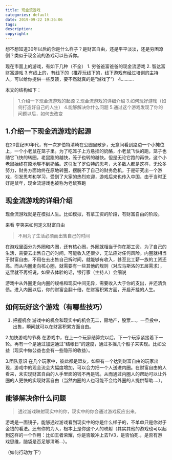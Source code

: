 ```yaml
---
title: 现金流游戏
categories: default
date: 2019-09-22 19:26:06
tags:
description:
copyright:
---
```

想不想知道30年以后的你是什么样子？是财富自由，还是平平淡淡，还是穷困潦倒？类似于现金流的游戏可以告诉你。
<!-- more -->
现在市面上的游戏，有如下几种（不全）
	1. 穷爸爸富爸爸的现金流游戏
	2. 智达富财富游戏
        3.有线上的，有线下的（推荐玩线下的，线下游戏有经过培训的主持人，可以给你提供一些反馈，要不然就真的是”游戏了“）
        4..........

本文的结构如下：
> 1.介绍一下现金流游戏的起源
2.现金流游戏的详细介绍
3.如何玩好游戏（如何打造好自己的人生）
4.能够解决你什么问题
5.通过这个游戏发现了你的问题以后，如何去改变

## 1.介绍一下现金流游戏的起源
在20世纪90年代，有一次罗伯特清崎在公园里散步，无意间看到路边一个小摊位上，一个小老鼠在笼子里。为了吃笼子上方悬挂的奶酪，小老鼠飞快的跑，笼子也随它飞快的转圈，老鼠跑的越快，笼子也转的越快。但是无论它跑的再快，这个小老鼠始终在原地够不到奶酪。这引发了罗伯特的思考，大多数人都是这样，无论多努力，财务方面始终在原地转圈，摆脱不了自己的财务危机，于是研究出一个游戏，引发思考和学习，受到了大家的热烈欢迎，游戏后来也传入中国，由于当时正好是鼠年，现金流游戏也被称为老鼠赛跑

## 现金流游戏的详细介绍
现金流游戏就是在模拟人生。比如模拟，有拿工资的阶段，有财富自由的阶段。

来看 李笑来如何定义财富自由
> 不用为了生活必须而出售自己的时间

在游戏里面分为外圈和内圈，还有核心圈，外圈就相当于你在那工资，为了自己的生活，需要去出售自己的时间，可能收入还很少，无法应对任何风险。内圈就相当于财富自由，不用在去出售自己拆时间，就能够有收入，甚至比工薪一族的工资还高。而从内圈走向核心圈，就需要有一些其他的规则（对应马斯洛的五层需求），这里就不再细说，如果去体验的话，银行家（主持人）会细说

游戏中从外圈走向内圈的规格和现实中间无异，需要收入大于你的支出，并还清负债。进入内圈以后，你的财富会翻十倍，在财富积累方面，开启开挂的人生。

## 如何玩好这个游戏（有哪些技巧）
1. 把握机会
游戏中的机会和现实中的机会无二，房地产，股票....，一旦投中，出售，瞬间就可以在财富积累方面自由。

2.加快游戏的节奏
在游戏中，在上一个玩家结算完以后，下一个玩家紧接着下一轮。再有一个是通过加速通过”结帐日“的速度，通过多摇几个骰子来实现。比如公益（现实中做公益也会有一些隐形的收益）。

3.团队意识
在几个玩家中，彼此都是盟友，如果有一个达到财富自由的玩家出现，游戏中的现金流会大幅度增加，可以合力把一个人送进内圈。在财富自由的人看来，未实现财富自由的人手里面的钱不再是钱。从而通过内圈人的帮助可以让外圈的人更快的实现财富自由（当然内圈的人也可能不会给外圈的人提供帮助....）。

## 能够解决你什么问题
> 透过游戏映射现实中的你，现实中的你会通过游戏反应出来。

游戏是一面镜子，能够通过游戏看到现实中的你是什么样子的，不单单只是你对于金钱的看法。还有你的为人，根本上是你这个人的映射（其实其他的游戏也可以起到这样的一个作用：比如王者荣耀，你是否敢冲上去1V3，是否怕死.，是否有游戏思维，脑袋是否足够清晰...）。

（如何行动为‘下’）
